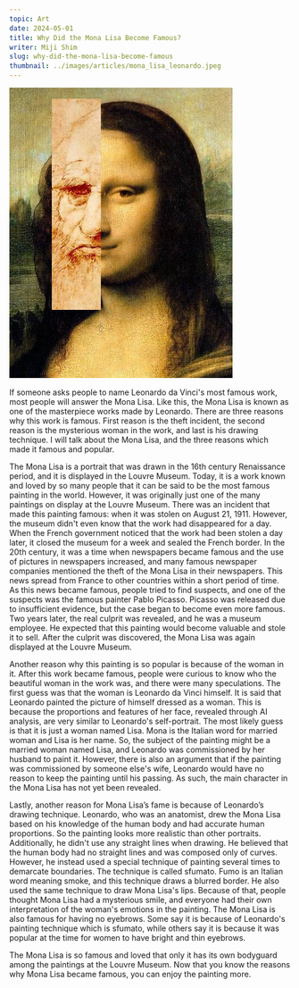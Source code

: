 ```yaml
---
topic: Art
date: 2024-05-01
title: Why Did the Mona Lisa Become Famous?
writer: Miji Shim
slug: why-did-the-mona-lisa-become-famous
thumbnail: ../images/articles/mona_lisa_leonardo.jpeg
---
```

![mona_lisa_leonardo](../images/articles/mona_lisa_leonardo.jpeg)

If someone asks people to name Leonardo da Vinci's most famous work, most people will answer the Mona Lisa. Like this, the Mona Lisa is known as one of the masterpiece works made by Leonardo. There are three reasons why this work is famous. First reason is the theft incident, the second reason is the mysterious woman in the work, and last is his drawing technique. I will talk about the Mona Lisa, and the three reasons which made it famous and popular. 

The Mona Lisa is a portrait that was drawn in the 16th century Renaissance period, and it is displayed in the Louvre Museum. Today, it is a work known and loved by so many people that it can be said to be the most famous painting in the world. However, it was originally just one of the many paintings on display at the Louvre Museum. There was an incident that made this painting famous: when it was stolen on August 21, 1911. However, the museum didn't even know that the work had disappeared for a day. When the French government noticed that the work had been stolen a day later, it closed the museum for a week and sealed the French border. In the 20th century, it was a time when newspapers became famous and the use of pictures in newspapers increased, and many famous newspaper companies mentioned the theft of the Mona Lisa in their newspapers. This news spread from France to other countries within a short period of time. As this news became famous, people tried to find suspects, and one of the suspects was the famous painter Pablo Picasso. Picasso was released due to insufficient evidence, but the case began to become even more famous. Two years later, the real culprit was revealed, and he was a museum employee. He expected that this painting would become valuable and stole it to sell. After the culprit was discovered, the Mona Lisa was again displayed at the Louvre Museum. 


Another reason why this painting is so popular is because of the woman in it. After this work became famous, people were curious to know who the beautiful woman in the work was, and there were many speculations. The first guess was that the woman is Leonardo da Vinci himself. It is said that Leonardo painted the picture of himself dressed as a woman. This is because the proportions and features of her face, revealed through AI analysis, are very similar to Leonardo's self-portrait. The most likely guess is that it is just a woman named Lisa. Mona is the Italian word for married woman and Lisa is her name. So, the subject of the painting might be a married woman named Lisa, and Leonardo was commissioned by her husband to paint it. However, there is also an argument that if the painting was commissioned by someone else's wife, Leonardo would have no reason to keep the painting until his passing. As such, the main character in the Mona Lisa has not yet been revealed. 

Lastly, another reason for Mona Lisa’s fame is because of Leonardo’s drawing technique. Leonardo, who was an anatomist, drew the Mona Lisa based on his knowledge of the human body and had accurate human proportions. So the painting looks more realistic than other portraits. Additionally, he didn't use any straight lines when drawing. He believed that the human body had no straight lines and was composed only of curves. However, he instead used a special technique of painting several times to demarcate boundaries. The technique is called sfumato. Fumo is an Italian word meaning smoke, and this technique draws a blurred border. He also used the same technique to draw Mona Lisa's lips. Because of that, people thought Mona Lisa had a mysterious smile, and everyone had their own interpretation of the woman's emotions in the painting. The Mona Lisa is also famous for having no eyebrows. Some say it is because of Leonardo's painting technique which is sfumato, while others say it is because it was popular at the time for women to have bright and thin eyebrows. 

The Mona Lisa is so famous and loved that only it has its own bodyguard among the paintings at the Louvre Museum. Now that you know the reasons why Mona Lisa became famous, you can enjoy the painting more.
